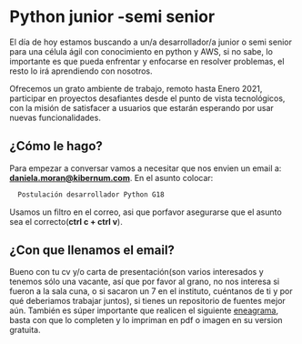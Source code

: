 # Python junior -semi senior

El día de hoy estamos buscando a un/a desarrollador/a junior o semi senior para una célula ágil con conocimiento en python y AWS, si no sabe, lo importante es que pueda enfrentar y enfocarse en resolver problemas, el resto lo irá aprendiendo con nosotros.

Ofrecemos un grato ambiente de trabajo, remoto hasta Enero 2021, participar en proyectos desafiantes desde el punto de vista tecnológicos, con la misión de satisfacer a usuarios que estarán esperando por usar nuevas funcionalidades.

## ¿Cómo le hago?

Para empezar a conversar vamos a necesitar que nos envien un email a: **daniela.moran@kibernum.com**. En el asunto colocar:
```bash
  Postulación desarrollador Python G18
```

Usamos un filtro en el correo, asi que porfavor asegurarse que el asunto sea el correcto(**ctrl c + ctrl v**). 

## ¿Con que llenamos el email?
Bueno con tu cv y/o carta de presentación(son varios interesados y tenemos sólo una vacante, así que por favor al grano, no nos interesa si fueron a la sala cuna, o si sacaron un 7 en el instituto, cuéntanos de ti y por qué deberiamos trabajar juntos), si tienes un repositorio de fuentes mejor aún. También es súper importante que realicen el siguiente [eneagrama](https://www.truity.com/test/enneagram-personality-test), basta con que lo completen y lo impriman en pdf o imagen en su version gratuita. 
